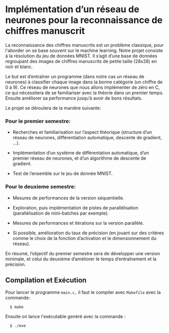 # Implémentation d’un réseau de neurones pour la reconnaissance de chiffres manuscrit

La reconnaissance des chiffres manuscrits est un problème classique, pour l'aborder on se base souvent sur le machine learning. Notre projet consiste à la résolution du jeu de données MNIST. Il s’agit d’une base de données regroupant des images de chiffres manuscrits de petite taille (28x28) en noir et blanc.

Le but est d’entraîner un programme (dans notre cas un réseau de neurones) à classifier chaque image dans la bonne catégorie (un chiffre de 0 à 9). Ce réseau de neurones que nous allons implémenter de zéro en C, ce qui nécessitera de se familiariser avec la théorie dans un premier temps. Ensuite améliorer sa performance jusqu’à avoir de bons résultats.

Le projet se déroulera de la manière suivante:


### Pour le premier semestre:

  * Recherches et familiarisation sur l’aspect théorique (structure d’un réseau de neurones, différentiation automatique, descente de gradient, …).

  * Implémentation d’un système de différentation automatique, d’un premier réseau de neurones, et d’un algorithme de descente de gradient.

  * Test de l’ensemble sur le jeu de donnée MNIST.

### Pour le deuxieme semestre:

  * Mesures de performances de la version séquentielle.

  * Exploration, puis implémentation de pistes de parallélisation (parallélisation de mini-batches par exemple).

  * Mesures de performances et itérations sur la version parallèle.

  * Si possible, amélioration du taux de précision (en jouant sur des critères comme le choix de la fonction d’activation et le dimensionnement du réseau).


En résumé, l’objectif du premier semestre sera de développer une version minimale, et celui du deuxième d’améliorer le temps d’entraînement et la précision.



## Compilation et Exécution

Pour lancer le programme `main.c,` il faut le compiler avec `Makefile` avec la commande:

      $ make

Ensuite on lance l'exécutable genèré avec la commande :

      $ ./exe
